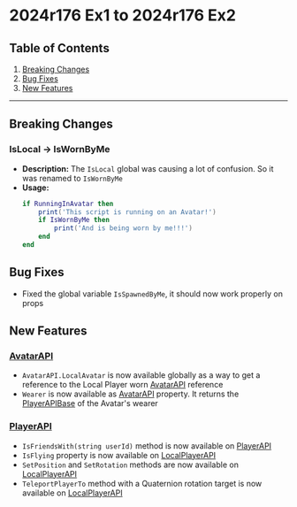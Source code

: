 # 2024r176 Ex1 to 2024r176 Ex2

## Table of Contents
1. [Breaking Changes](#breaking-changes)
2. [Bug Fixes](#bug-fixes)
3. [New Features](#new-features)

---

## Breaking Changes

### IsLocal -> IsWornByMe

- **Description:** The `IsLocal` global was causing a lot of confusion. So it was renamed to `IsWornByMe`
- **Usage:**
  ```lua
  if RunningInAvatar then
      print('This script is running on an Avatar!')
      if IsWornByMe then
          print('And is being worn by me!!!')
      end
  end
  ```

## Bug Fixes

- Fixed the global variable `IsSpawnedByMe`, it should now work properly on props

## New Features

### [AvatarAPI](../api/avatar-api.md)
- `AvatarAPI.LocalAvatar` is now available globally as a way to get a reference to the Local Player
  worn [AvatarAPI](../api/avatar-api.md) reference
- `Wearer` is now available as [AvatarAPI](../api/avatar-api.md) property. It returns
  the [PlayerAPIBase](../api/player-api.md/#PlayerAPIBase) of the Avatar's wearer

### [PlayerAPI](../api/player-api.md)
- `IsFriendsWith(string userId)` method is now available on [PlayerAPI](../api/player-api.md/#PlayerAPI)
- `IsFlying` property is now available on [LocalPlayerAPI](../api/player-api.md/#LocalPlayerAPI)
- `SetPosition` and `SetRotation` methods are now available on [LocalPlayerAPI](../api/player-api.md/#LocalPlayerAPI)
- `TeleportPlayerTo` method with a Quaternion rotation target is now available
  on [LocalPlayerAPI](../api/player-api.md/#LocalPlayerAPI)
